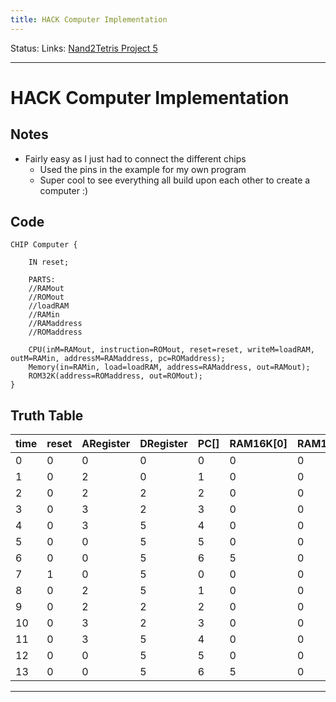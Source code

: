 ```yaml
---
title: HACK Computer Implementation
---
```

Status:
Links: [Nand2Tetris Project 5](out/nand2tetris-project-5.md)
___
#  HACK Computer Implementation
## Notes
- Fairly easy as I just had to connect the different chips
	- Used the pins in the example for my own program
	- Super cool to see everything all build upon each other to create a computer :)

## Code
```
CHIP Computer {

    IN reset;

    PARTS:
    //RAMout
	//ROMout
	//loadRAM
	//RAMin
	//RAMaddress
	//ROMaddress
	
	CPU(inM=RAMout, instruction=ROMout, reset=reset, writeM=loadRAM, outM=RAMin, addressM=RAMaddress, pc=ROMaddress);
	Memory(in=RAMin, load=loadRAM, address=RAMaddress, out=RAMout);
	ROM32K(address=ROMaddress, out=ROMout);
}

```
## Truth Table
| time | reset | ARegister | DRegister | PC[] | RAM16K[0] | RAM16K[1] | RAM16K[2] |
| ---- | ----- | --------- | --------- | ---- | --------- | --------- | --------- |
| 0    | 0     | 0         | 0         | 0    | 0         | 0         | 0         |
| 1    | 0     | 2         | 0         | 1    | 0         | 0         | 0         |
| 2    | 0     | 2         | 2         | 2    | 0         | 0         | 0         |
| 3    | 0     | 3         | 2         | 3    | 0         | 0         | 0         |
| 4    | 0     | 3         | 5         | 4    | 0         | 0         | 0         |
| 5    | 0     | 0         | 5         | 5    | 0         | 0         | 0         |
| 6    | 0     | 0         | 5         | 6    | 5         | 0         | 0         |
| 7    | 1     | 0         | 5         | 0    | 0         | 0         | 0         |
| 8    | 0     | 2         | 5         | 1    | 0         | 0         | 0         |
| 9    | 0     | 2         | 2         | 2    | 0         | 0         | 0         |
| 10   | 0     | 3         | 2         | 3    | 0         | 0         | 0         |
| 11   | 0     | 3         | 5         | 4    | 0         | 0         | 0         |
| 12   | 0     | 0         | 5         | 5    | 0         | 0         | 0         |
| 13   | 0     | 0         | 5         | 6    | 5         | 0         | 0         |
___